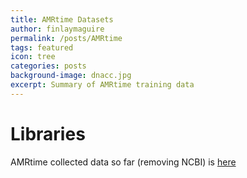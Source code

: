 ```yaml
---
title: AMRtime Datasets
author: finlaymaguire
permalink: /posts/AMRtime
tags: featured
icon: tree
categories: posts
background-image: dnacc.jpg
excerpt: Summary of AMRtime training data
---
```


# Libraries

AMRtime collected data so far (removing NCBI) is [here](http://finlaymagui.re/assets/amrtime_taxa.html)

